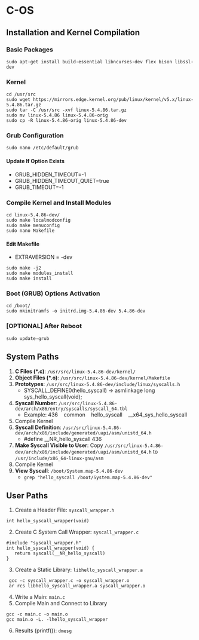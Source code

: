 # C-OS
## Installation and Kernel Compilation
### Basic Packages
```sudo apt-get install build-essential libncurses-dev flex bison libssl-dev```
### Kernel
```
cd /usr/src
sudo wget https://mirrors.edge.kernel.org/pub/linux/kernel/v5.x/linux-5.4.86.tar.gz
sudo tar -C /usr/src -xvf linux-5.4.86.tar.gz
sudo mv linux-5.4.86 linux-5.4.86-orig
sudo cp -R linux-5.4.86-orig linux-5.4.86-dev
```
### Grub Configuration
```sudo nano /etc/default/grub```
#### Update If Option Exists
* GRUB_HIDDEN_TIMEOUT=-1
* GRUB_HIDDEN_TIMEOUT_QUIET=true
* GRUB_TIMEOUT=-1
### Compile Kernel and Install Modules
```
cd linux-5.4.86-dev/
sudo make localmodconfig
sudo make menuconfig
sudo nano Makefile
```
#### Edit Makefile
* EXTRAVERSION = -dev
```
sudo make -j2
sudo make modules_install
sudo make install
```
### Boot (GRUB) Options Activation
```
cd /boot/
sudo mkinitramfs -o initrd.img-5.4.86-dev 5.4.86-dev
```
### [OPTIONAL] After Reboot
```sudo update-grub```

## System Paths
1. **C Files (*.c)**: ```/usr/src/linux-5.4.86-dev/kernel/```
2. **Object Files (*.o)**: ```/usr/src/linux-5.4.86-dev/kernel/Makefile```
3. **Prototypes**: ```/usr/src/linux-5.4.86-dev/include/linux/syscalls.h```
    * SYSCALL_DEFINE0(hello_syscall) -> asmlinkage long sys_hello_syscall(void);
4. **Syscall Number**: ```/usr/src/linux-5.4.86-dev/arch/x86/entry/syscalls/syscall_64.tbl```
    * Example: 436&nbsp;&nbsp;&nbsp;&nbsp;common&nbsp;&nbsp;&nbsp;&nbsp;hello_syscall&nbsp;&nbsp;&nbsp;&nbsp;__x64_sys_hello_syscall
5. Compile Kernel
6. **Syscall Definition**: ```/usr/src/linux-5.4.86-dev/arch/x86/include/generated/uapi/asm/unistd_64.h```
   * #define __NR_hello_syscall 436
7. **Make Syscall Visible to User**: Copy ```/usr/src/linux-5.4.86-dev/arch/x86/include/generated/uapi/asm/unistd_64.h``` to ```/usr/include/x86_64-linux-gnu/asm```
8. Compile Kernel
9. **View Syscall**: ```/boot/System.map-5.4.86-dev```
   * ```grep "hello_syscall /boot/System.map-5.4.86-dev"```

## User Paths
1. Create a Header File: ```syscall_wrapper.h```
```
int hello_syscall_wrapper(void)
```
2. Create C System Call Wrapper: ```syscall_wrapper.c```
```
#include "syscall_wrapper.h"
int hello_syscall_wrapper(void) {
   return syscall(__NR_hello_syscall)
}
```
3. Create a Static Library: ```libhello_syscall_wrapper.a```
```
 gcc -c syscall_wrapper.c -o syscall_wrapper.o
 ar rcs libhello_syscall_wrapper.a syscall_wrapper.o
 ```
4. Write a Main: ```main.c```
5. Compile Main and Connect to Library
```
gcc -c main.c -o main.o
gcc main.o -L. -lhello_syscall_wrapper
```
6. Results (printf()): ```dmesg```
